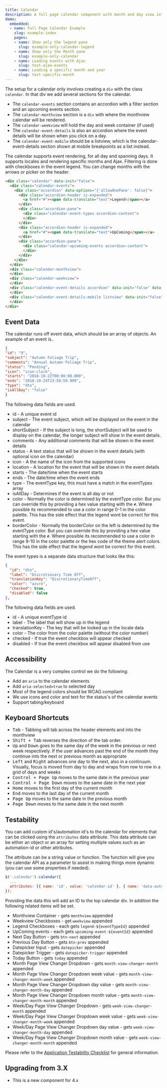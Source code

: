 ```yaml
---
title: Calendar
description: A full page calendar component with month and day view integration.
demo:
  embedded:
  - name: Full Page Calendar Example
    slug: example-index
    pages:
    - name: Show only the legend pane
      slug: example-only-calendar-legend
    - name: Show only the Month pane
      slug: example-only-calendar
    - name: Loading events with Ajax
      slug: test-ajax-events
    - name: Loading a specific month and year
      slug: test-specific-month
---
```


The setup for a calendar only involves creating a `div` with the class `calendar`. In that div we add several sections for the calendar.

- The `calendar-events` section contains an accordion with a filter section and an upcoming events section.
- The `calendar-monthview` section is a `div` with where the monthview calendar will be rendered.
- The `calendar-weekview` will hold the day and week container (if used)
- The `calendar-event-details` is also an accordion where the event details will be shown when you click on a day.
- The `calendar-event-mobile` should be a listview, which is the calendar-event-details section shown at mobile breakpoints as a list instead.

The calendar supports event rendering, for all day and spanning days. It supports locales and rendering specific months and Ajax. Filtering is done with checkboxes in the event legend. You can change months with the arrows or picker on the header.

```html
<div class="calendar" data-init="false">
  <div class="calendar-events">
    <div class="accordion" data-options="{'allowOnePane': false}">
      <div class="accordion-header is-expanded">
        <a href="#"><span data-translate="text">Legend</span></a>
      </div>
      <div class="accordion-pane">
        <div class="calendar-event-types accordion-content">
        </div>
      </div>
      <div class="accordion-header is-expanded">
        <a href="#"><span data-translate="text">UpComing</span></a>
      </div>
      <div class="accordion-pane">
        <div class="calendar-upcoming-events accordion-content">
        </div>
      </div>
    </div>
  </div>
  <div class="calendar-monthview">
  </div>
  <div class="calendar-weekview">
  </div>
  <div class="calendar-event-details accordion" data-init="false" data-options="{'allowOnePane': false}">
  </div>
  <div class="calendar-event-details-mobile listview" data-init="false">
  </div>
</div>
```

## Event Data

The calendar runs off event data, which should be an array of objects. An example of an event is..

```JSON
{
"id": "9",
"subject": "Autumn Foliage Trip",
"comments": "Annual Autumn Foliage Trip",
"status": "Pending",
"icon": "icon-clock",
"starts": "2018-10-22T00:00:00.000",
"ends": "2018-10-24T23:59:59.999",
"type": "dto",
"isAllDay": "false"
}
```

The following data fields are used.

- id - A unique event id
- subject - The event subject, which will be displayed on the event in the calendar
- shortSubject - If the subject is long, the shortSubject will be used to display on the calendar, the longer subject will show in the event details.
- comments - Any additional comments that will be shown in the event details
- status - A text status that will be shown in the event details (with optional icon on the calendar)
- icon - A the name of the icon from the supported icons
- location - A location for the event that will be shown in the event details
- starts - The date/time when the event starts
- ends - The date/time when the event ends
- type - The eventType key, this must have a match in the eventTypes array
- isAllDay - Determines if the event is all day or not
- color - Normally the color is determined by the eventType color. But you can override this by providing a hex value starting with the `#`. Where possible its recommended to use a color in range 0-1 in the color palette. This has the side effect that the legend wont be correct for this event.
- borderColor - Normally the borderColor on the left is determined by the eventType color. But you can override this by providing a hex value starting with the `#`. Where possible its recommended to use a color in range 9-10 in the color palette or the hex code of the theme alert colors. This has the side effect that the legend wont be correct for this event.

The event types is a separate data structure that looks like this:

```JSON
{
  "id": "dto",
  "label": "Discretionary Time Off",
  "translationKey": "DiscretionaryTimeOff",
  "color": "azure",
  "checked": true,
  "disabled": false
},
```

The following data fields are used.

- id - A unique eventType id
- label - The label that will show up in the legend
- translationKey - The key that will be looked up in the locale data
- color - The color from the color palette (without the color number)
- checked - If true the event checkbox will appear checked
- disabled - If true the event checkbox will appear disabled from use

## Accessibility

The Calendar is a very complex control we do the following:

- Add an `aria` to the calendar elements
- Add `aria-selected=true` to selected day
- Most of the legend colors should be WCAG compliant
- We use icons and color and text for the status's of the calendar events
- Support tabing/keyboard

## Keyboard Shortcuts

- <kbd>Tab</kbd> - Tabbing will tab across the header elements and into the monthview
- <kbd>Shift + Tab</kbd> reverses the direction of the tab order.
- <kbd>Up</kbd> and <kbd>Down</kbd> goes to the same day of the week in the previous or next week respectively. If the user advances past the end of the month they continue into the next or previous month as appropriate
- <kbd>Left</kbd> and <kbd>Right</kbd> advances one day to the next, also in a continuum. Visually, focus is moved from day to day and wraps from row to row in a grid of days and weeks
- <kbd>Control + Page Up</kbd> moves to the same date in the previous year
- <kbd>Control + Page Down</kbd> moves to the same date in the next year
- <kbd>Home</kbd> moves to the first day of the current month
- <kbd>End</kbd> moves to the last day of the current month
- <kbd>Page Up</kbd> moves to the same date in the previous month
- <kbd>Page Down</kbd> moves to the same date in the next month

## Testability

You can add custom id's/automation id's to the calendar for elements that can be clicked using the `attributes` data attribute. This data attribute can be either an object or an array for setting multiple values such as an automation-id or other attributes.

The attribute can be a string value or function. The function will give you the calendar API as a parameter to assist in making things more dynamic (you can use some properties if needed).

```js
$('.calendar').calendar({
  ...
  attributes: [{ name: 'id', value: 'calendar-id' }, { name: 'data-automation-id', value: 'calendar-automation-id' } ],
});
```

Providing the data this will add an ID to the top calendar div. In addition the following related items will be set.

- Monthview Container - gets `monthview` appended
- Weekview Checkboxes - get `weekview` appended
- Legend Checkboxes - each gets `legend-${eventTypeId}` appended
- UpComing events - each gets `upcoming-event-${eventId}` appended
- Next Day Button - gets `btn-next` appended
- Previous Day Button - gets `btn-prev` appended
- Datepicker Input - gets `datepicker` appended
- Datepicker Trigger - gets `datepicker-trigger` appended
- Today Button - gets `today` appended
- Month Page View Changer Dropdown - gets `month-view-changer-month` appended
- Month Page View Changer Dropdown week value - gets `month-view-changer-month-week` appended
- Month Page View Changer Dropdown day value - gets `month-view-changer-month-day` appended
- Month Page View Changer Dropdown month value - gets `month-view-changer-month-month` appended
- Week/Day Page View Changer Dropdown - gets `week-view-changer-month` appended
- Week/Day Page View Changer Dropdown week value - gets `week-view-changer-month-week` appended
- Week/Day Page View Changer Dropdown day value - gets `week-view-changer-month-day` appended
- Week/Day Page View Changer Dropdown month value - gets `week-view-changer-month-month` appended

Please refer to the [Application Testability Checklist](https://design.infor.com/resources/application-testability-checklist) for general information.

## Upgrading from 3.X

- This is a new component for 4.x
